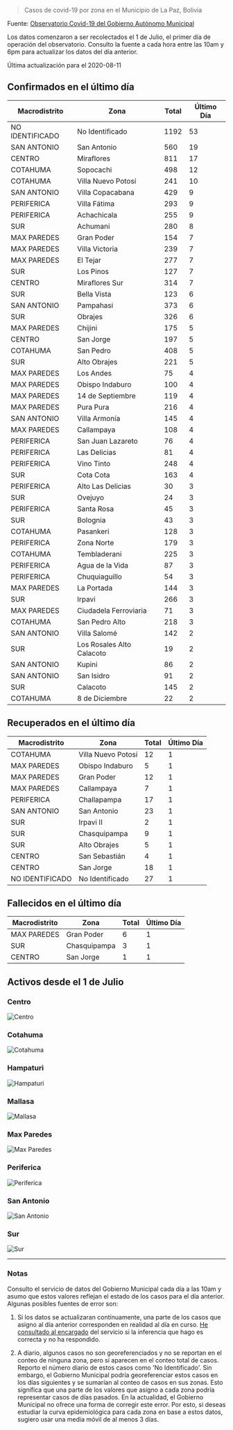 > Casos de covid-19 por zona en el Municipio de La Paz, Bolivia

Fuente: [Observatorio Covid-19 del Gobierno Autónomo Municipal](http://observatoriocovid19.lapaz.bo/observatorio/index.php/datos-abiertos-covid)

Los datos comenzaron a ser recolectados el 1 de Julio, el primer día de operación del observatorio. Consulto la fuente a cada hora entre las 10am y 6pm para actualizar los datos del día anterior.

Última actualización para el 2020-08-11

## Confirmados en el último día

| Macrodistrito   | Zona                      |   Total |   Último Día |
|-----------------|---------------------------|---------|--------------|
| NO IDENTIFICADO | No Identificado           |    1192 |           53 |
| SAN ANTONIO     | San Antonio               |     560 |           19 |
| CENTRO          | Miraflores                |     811 |           17 |
| COTAHUMA        | Sopocachi                 |     498 |           12 |
| COTAHUMA        | Villa Nuevo Potosí        |     241 |           10 |
| SAN ANTONIO     | Villa Copacabana          |     429 |            9 |
| PERIFERICA      | Villa Fátima              |     293 |            9 |
| PERIFERICA      | Achachicala               |     255 |            9 |
| SUR             | Achumani                  |     280 |            8 |
| MAX PAREDES     | Gran Poder                |     154 |            7 |
| MAX PAREDES     | Villa Victoria            |     239 |            7 |
| MAX PAREDES     | El Tejar                  |     277 |            7 |
| SUR             | Los Pinos                 |     127 |            7 |
| CENTRO          | Miraflores Sur            |     314 |            7 |
| SUR             | Bella Vista               |     123 |            6 |
| SAN ANTONIO     | Pampahasi                 |     373 |            6 |
| SUR             | Obrajes                   |     326 |            6 |
| MAX PAREDES     | Chijini                   |     175 |            5 |
| CENTRO          | San Jorge                 |     197 |            5 |
| COTAHUMA        | San Pedro                 |     408 |            5 |
| SUR             | Alto Obrajes              |     221 |            5 |
| MAX PAREDES     | Los Andes                 |      75 |            4 |
| MAX PAREDES     | Obispo Indaburo           |     100 |            4 |
| MAX PAREDES     | 14 de Septiembre          |     119 |            4 |
| MAX PAREDES     | Pura Pura                 |     216 |            4 |
| SAN ANTONIO     | Villa Armonía             |     145 |            4 |
| MAX PAREDES     | Callampaya                |     108 |            4 |
| PERIFERICA      | San Juan Lazareto         |      76 |            4 |
| PERIFERICA      | Las Delicias              |      81 |            4 |
| PERIFERICA      | Vino Tinto                |     248 |            4 |
| SUR             | Cota Cota                 |     163 |            4 |
| PERIFERICA      | Alto Las Delicias         |      30 |            3 |
| SUR             | Ovejuyo                   |      24 |            3 |
| PERIFERICA      | Santa Rosa                |      45 |            3 |
| SUR             | Bolognia                  |      43 |            3 |
| COTAHUMA        | Pasankeri                 |     128 |            3 |
| PERIFERICA      | Zona Norte                |     179 |            3 |
| COTAHUMA        | Tembladerani              |     225 |            3 |
| PERIFERICA      | Agua de la Vida           |      87 |            3 |
| PERIFERICA      | Chuquiaguillo             |      54 |            3 |
| MAX PAREDES     | La Portada                |     144 |            3 |
| SUR             | Irpavi                    |     266 |            3 |
| MAX PAREDES     | Ciudadela Ferroviaria     |      71 |            3 |
| COTAHUMA        | San Pedro Alto            |     218 |            3 |
| SAN ANTONIO     | Villa Salomé              |     142 |            2 |
| SUR             | Los Rosales Alto Calacoto |      19 |            2 |
| SAN ANTONIO     | Kupini                    |      86 |            2 |
| SAN ANTONIO     | San Isidro                |      91 |            2 |
| SUR             | Calacoto                  |     145 |            2 |
| COTAHUMA        | 8 de Diciembre            |      22 |            2 |

## Recuperados en el último día

| Macrodistrito   | Zona               |   Total |   Último Día |
|-----------------|--------------------|---------|--------------|
| COTAHUMA        | Villa Nuevo Potosí |      12 |            1 |
| MAX PAREDES     | Obispo Indaburo    |       5 |            1 |
| MAX PAREDES     | Gran Poder         |      12 |            1 |
| MAX PAREDES     | Callampaya         |       7 |            1 |
| PERIFERICA      | Challapampa        |      17 |            1 |
| SAN ANTONIO     | San Antonio        |      23 |            1 |
| SUR             | Irpavi II          |       2 |            1 |
| SUR             | Chasquipampa       |       9 |            1 |
| SUR             | Alto Obrajes       |       5 |            1 |
| CENTRO          | San Sebastián      |       4 |            1 |
| CENTRO          | San Jorge          |      18 |            1 |
| NO IDENTIFICADO | No Identificado    |      27 |            1 |

## Fallecidos en el último día

| Macrodistrito   | Zona         |   Total |   Último Día |
|-----------------|--------------|---------|--------------|
| MAX PAREDES     | Gran Poder   |       6 |            1 |
| SUR             | Chasquipampa |       3 |            1 |
| CENTRO          | San Jorge    |       1 |            1 |

## Activos desde el 1 de Julio

### Centro

![Centro](plots/activos_centro.png)

### Cotahuma

![Cotahuma](plots/activos_cotahuma.png)

### Hampaturi

![Hampaturi](plots/activos_hampaturi.png)

### Mallasa

![Mallasa](plots/activos_mallasa.png)

### Max Paredes

![Max Paredes](plots/activos_max_paredes.png)

### Periferica

![Periferica](plots/activos_periferica.png)

### San Antonio

![San Antonio](plots/activos_san_antonio.png)

### Sur

![Sur](plots/activos_sur.png)

---

### Notas

Consulto el servicio de datos del Gobierno Municipal cada día a las 10am y asumo que estos valores reflejan el estado de los casos para el día anterior. Algunas posibles fuentes de error son:

1. Si los datos se actualizaran contínuamente, una parte de los casos que asigno al día anterior corresponden en realidad al día en curso. [He consultado al encargado](https://twitter.com/mauforonda/status/1278727234765959168) del servicio si la inferencia que hago es correcta y no ha respondido.

2. A diario, algunos casos no son georeferenciados y no se reportan en el conteo de ninguna zona, pero sí aparecen en el conteo total de casos. Reporto el número diario de estos casos como 'No Identificado'.  Sin embargo, el Gobierno Municipal podría georeferenciar estos casos en los días siguientes y se sumarían al conteo de casos en sus zonas. Esto significa que una parte de los valores que asigno a cada zona podría representar casos de días pasados. En la actualidad, el Gobierno Municipal no ofrece una forma de corregir este error. Por esto, si deseas estudiar la curva epidemiológica para cada zona en base a estos datos, sugiero usar una media móvil de al menos 3 días.